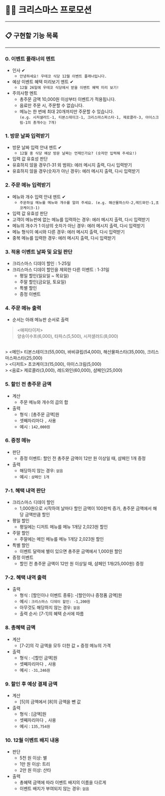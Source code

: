 # 🎅🏼 크리스마스 프로모션
* * *

## 📋 구현할 기능 목록
* * *


### 0. 이벤트 플래너의 멘트
- 인사 ✔
  - ```안녕하세요! 우테코 식당 12월 이벤트 플래너입니다.```
- 예상 이벤트 혜택 미리보기 멘트 ✔
  - ```12월 26일에 우테코 식당에서 받을 이벤트 혜택 미리 보기!```
- 주의사항 멘트
  - 총주문 금액 10,000원 이상부터 이벤트가 적용됩니다.
  - 음료만 주문 시, 주문할 수 없습니다.
  - 메뉴는 한 번에 최대 20개까지만 주문할 수 있습니다.  
    ```(e.g. 시저샐러드-1, 티본스테이크-1, 크리스마스파스타-1, 제로콜라-3, 아이스크림-1의 총개수는 7개)```

### 1. 방문 날짜 입력받기
- 방문 날짜 입력 안내 멘트 ✔
  - ```12월 중 식당 예상 방문 날짜는 언제인가요? (숫자만 입력해 주세요!)```
- 입력 값 유효성 판단
- 유효하지 않을 경우(1-31 외 범위): 에러 메시지 출력, 다시 입력받기
- 유효하지 않을 경우(숫자가 아닌 경우): 에러 메시지 출력, 다시 입력받기

### 2. 주문 메뉴 입력받기
- 메뉴와 개수 입력 안내 멘트 ✔
  - ```주문하실 메뉴를 메뉴와 개수를 알려 주세요. (e.g. 해산물파스타-2,레드와인-1,초코케이크-1)```
- 입력 값 유효성 판단
- 고객이 메뉴판에 없는 메뉴를 입력하는 경우: 에러 메시지 출력, 다시 입력받기
- 메뉴의 개수가 1 이상의 숫자가 아닌 경우: 에러 메시지 출력, 다시 입력받기
- 메뉴 형식이 예시와 다른 경우: 에러 메시지 출력, 다시 입력받기
- 중복 메뉴를 입력한 경우: 에러 메시지 출력, 다시 입력받기

### 3. 적용 이벤트 날짜 및 요일 판단
- 크리스마스 디데이 할인 : 1-25일
- 크리스마스 디데이 할인을 제외한 다른 이벤트 : 1-31일
  - 평일 할인(일요일 ~ 목요일)
  - 주말 할인(금요일, 토요일)
  - 특별 할인
  - 증정 이벤트

### 4. 주문 메뉴 출력
- 순서는 아래 메뉴판 순서로 출력
> <애피타이저>  
양송이수프(6,000), 타파스(5,500), 시저샐러드(8,000)  
<br>
> <메인>  
티본스테이크(55,000), 바비큐립(54,000), 해산물파스타(35,000), 크리스마스파스타(25,000)  
<br>
> <디저트>    
초코케이크(15,000), 아이스크림(5,000)  
<br>
> <음료>  
제로콜라(3,000), 레드와인(60,000), 샴페인(25,000)

### 5. 할인 전 총주문 금액
- 계산
  - 주문 메뉴와 개수의 곱의 합
- 출력
  - 형식 : \[총주문 금액\]원
  - 셋째자리마다 ```,``` 사용
  - 예시 : ```142,000원```

### 6. 증정 메뉴
- 판단
  - 증정 이벤트: 할인 전 총주문 금액이 12만 원 이상일 때, 샴페인 1개 증정
- 출력
  - 해당하지 않는 경우: ```없음```
  - 예시 : ```샴페인 1개```

### 7-1. 혜택 내역 판단
- 크리스마스 디데이 할인
    - 1,000원으로 시작하여 날마다 할인 금액이 100원씩 증가, 총주문 금액에서 해당 금액만큼 할인
- 평일 할인
    - 평일에는 디저트 메뉴를 메뉴 1개당 2,023원 할인
- 주말 할인
    - 주말에는 메인 메뉴를 메뉴 1개당 2,023원 할인
- 특별 할인
    - 이벤트 달력에 별이 있으면 총주문 금액에서 1,000원 할인
- 증정 이벤트
  - 할인 전 총주문 금액이 12만 원 이상일 때, 샴페인 1개(25,000원) 증정

### 7-2. 혜택 내역 출력
- 출력
  - 형식 : \[할인이나 이벤트 종류\]: -\[할인이나 증정품 금액\]원
  - 예시 : ```크리스마스 디데이 할인: -1,200원```
  - 아무것도 해당하지 않는 경우: ```없음```
  - 출력 순서: [7-1]의 혜택 순서에 따름

### 8. 총혜택 금액  
- 계산
  - [7-2]의 각 금액을 모두 더한 값 + 증정 메뉴의 가격
- 출력
    - 형식 : -\[할인 금액\]원
    - 셋째자리마다 ```,``` 사용
    - 예시 : ```-31,246원```

### 9. 할인 후 예상 결제 금액
- 계산
  - [5]의 금액에서 [8]의 금액을 뺀 값
- 출력
  - 형식 : \[금액\]원 
  - 셋째자리마다 ```,``` 사용
  - 예시 : ```135,754원```
    
### 10. 12월 이벤트 배지 내용
- 판단
  - 5천 원 이상: 별 
  - 1만 원 이상: 트리 
  - 2만 원 이상: 산타
- 출력
  - 총혜택 금액에 따라 이벤트 배지의 이름을 다르게
  - 이벤트 배지가 부여되지 않는 경우: ```없음```
